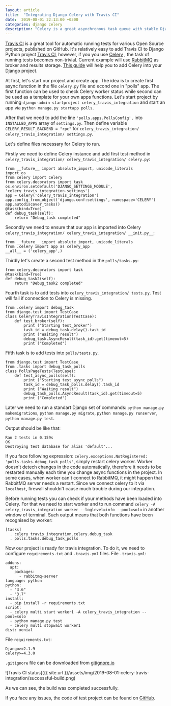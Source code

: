 ```yaml
---
layout: article
title:  "Integrating Django Celery with Travis CI"
date:  2019-08-01 22:13:00 +0300
categories: django celery
description: "Celery is a great asynchronous task queue with stable Django integration. However, there is a lack of information about setting up Travis on such projects."
---
```


 <a target="_blank" href="https://travis-ci.org/">Travis CI</a> is a great tool for automatic running tests for various Open Source projects, published on GitHub. 
It's relatively easy to add Travis CI to Django Python project <a target="_blank" href="https://docs.travis-ci.com/user/languages/python/">Travis CI</a>, 
however, if you you use  <a target="_blank" href="http://www.celeryproject.org/">Celery</a> , the task of running tests becomes non-trivial.
Current example will use  <a target="_blank" href="https://www.rabbitmq.com/">RabbitMQ</a> as broker and results storage.
 <a target="_blank" href="https://docs.celeryproject.org/en/latest/django/first-steps-with-django.html">This guide</a> will help you to add Celery into your Django project.

At first, let's start our project and create app. The idea is to create first async function in the file `celery.py` file and econd one in "polls" app. 
The first function can be used to check Celery worker status while second can be used as a template for your own apps functions.
Let's start project by running `django-admin startproject celery_travis_integration` 
and start an app via 
`python manage.py startapp polls`.

After that we need to add the line `'polls.apps.PollsConfig',` into `INSTALLED_APPS` array of `settings.py`. 
Then define variable `CELERY_RESULT_BACKEND = "rpc"` for `celery_travis_integration/ celery_travis_integration/ settings.py`.

Let's define files necessary for Celery to run.

Firstly we need to define Celery instance and add first test method in `celery_travis_integration/ celery_travis_integration/ celery.py`:

```
from __future__ import absolute_import, unicode_literals
import os
from celery import Celery
from celery.decorators import task
os.environ.setdefault('DJANGO_SETTINGS_MODULE', 'celery_travis_integration.settings')
app = Celery('celery_travis_integration')
app.config_from_object('django.conf:settings', namespace='CELERY')
app.autodiscover_tasks()
@task(bind=True)
def debug_task(self):
    return "Debug_task completed"
```

Secondly we need to ensure that our app is imported into Celery `celery_travis_integration/ celery_travis_integration/ __init.py__`:

```
from __future__ import absolute_import, unicode_literals
from .celery import app as celery_app
__all__ = ('celery_app',)
```

Thirdly let's create a second test method in the `polls/tasks.py`:

```
from celery.decorators import task
@task(bind=True)
def debug_task2(self):
    return "Debug_task2 completed"
```

Fourth task is to add tests into `celery_travis_integration/ tests.py`. Test will fail if connection to Celery is missing.

```
from .celery import debug_task
from django.test import TestCase
class CeleryTravisIntegration(TestCase):
    def test_broker(self):
        print ("Starting test_broker")
        task_id = debug_task.delay().task_id
        print ("Waiting result")
        debug_task.AsyncResult(task_id).get(timeout=5)
        print ("Completed")
```

Fifth task is to add tests into `polls/tests.py`. 

```
from django.test import TestCase
from .tasks import debug_task_polls
class PollsPageTests(TestCase):
    def test_async_polls(self):
        print ("Starting test_async_polls")
        task_id = debug_task_polls.delay().task_id
        print ("Waiting result")
        debug_task_polls.AsyncResult(task_id).get(timeout=5)
        print ("Completed")
```

Later we need to run a standart Django set of commands:
`python manage.py makemigrations`, 
`python manage.py migrate`, 
`python manage.py runserver`, 
`python manage.py test`.

Output should be like that:

```
Ran 2 tests in 0.159s
OK
Destroying test database for alias 'default'...
```

If you face following expression: `celery.exceptions.NotRegistered: 'polls.tasks.debug_task_polls'`, simply restart celery worker. Worker doesn't detech changes in the code automatically, therefore it needs to be restarted manually each time you change async functions in the project.
In some cases, when worker can't connect to RabbitMQ, it might happen that RabbitMQ server needs a restart. Since we connect celery to it via `localhost`, firewall shouldn't cause much trouble during our integration.


Before running tests you can check if your methods have been loaded into Celery. 
For that we need to start worker and to run command `celery -A celery_travis_integration worker --loglevel=info --pool=solo` in another window of terminal.
Such output means that both functions have been recognised by worker:

```
[tasks]
  . celery_travis_integration.celery.debug_task
  . polls.tasks.debug_task_polls
```

Now our project is ready for travis integration. To do it, we need to configure `requirements.txt` and `.travis.yml` files.
File `.travis.yml`:

```
addons:
  apt:
    packages:
      - rabbitmq-server
language: python
python:
  - "3.6"
  - "3.7"
install:
  - pip install -r requirements.txt
script:
  - celery multi start worker1 -A celery_travis_integration --pool=solo
  - python manage.py test
  - celery multi stopwait worker1
dist: xenial
```

File `requirements.txt`:

```
Django>=2.1.9
celery>=4.3.0
```

`.gitignore` file can be downloaded from <a target="_blank" href="https://www.gitignore.io/api/django">gitignore.io</a>

 ![Travis CI status]({{ site.url }}/assets/img/2019-08-01-celery-travis-integration/successful-build.png)

As we can see, the build was completed successfully.

If you face any issues, the code of test project can be found on  <a target="_blank" href="https://github.com/sashabrava/celery_travis_integration">GitHub</a>.